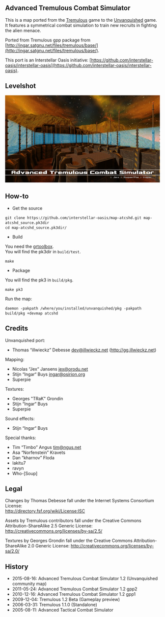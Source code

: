 Advanced Tremulous Combat Simulator
-----------------------------------

This is a map ported from the [Tremulous](http://tremulous.net/) game to the [Unvanquished](https://www.unvanquished.net/) game. It features a symmetrical combat simulation to train new recruits in fighting the alien menace.

Ported from Tremulous gpp package from [http://ingar.satgnu.net/files/tremulous/base/](http://ingar.satgnu.net/files/tremulous/base/).

This port is an Interstellar Oasis initiative: [https://github.com/interstellar-oasis/interstellar-oasis](https://github.com/interstellar-oasis/interstellar-oasis).

Levelshot
---------

![Levelshot](meta/atcshd/atcshd_web.jpg)

How-to
------

* Get the source

```
git clone https://github.com/interstellar-oasis/map-atcshd.git map-atcshd_source.pk3dir
cd map-atcshd_source.pk3dir/
```

* Build

You need the [grtoolbox](https://github.com/illwieckz/grtoolbox).  
You will find the pk3dir in `build/test`.

```
make
```

* Package

You will find the pk3 in `build/pkg`.

```
make pk3
```

Run the map:

```
daemon -pakpath /where/you/installed/unvanquished/pkg -pakpath build/pkg +devmap atcshd
```

Credits
-------

Unvanquished port:

* Thomas “illwieckz” Debesse <dev@illwieckz.net> (http://gg.illwieckz.net)

Mapping:

* Nicolas “Jex“ Jansens <jex@orodu.net>
* Stijn “Ingar“ Buys <ingar@osirion.org>
* Superpie

Textures:

* Georges "TRaK" Grondin
* Stijn “Ingar“ Buys
* Superpie

Sound effects:

* Stijn “Ingar“ Buys

Special thanks:

* Tim “Timbo” Angus <tim@ngus.net>
* Asa “Norfenstein” Kravets
* Dan “kharnov” Floda
* lakitu7
* ravyn
* Who-[Soup]

Legal
-----

Changes by Thomas Debesse fall under the Internet Systems Consortium License:  
http://directory.fsf.org/wiki/License:ISC

Assets by Tremulous contributors fall under the Creative Commons Attribution-ShareAlike 2.5 Generic License:  
http://creativecommons.org/licenses/by-sa/2.5/

Textures by Georges Grondin fall under the Creative Commons Attribution-ShareAlike 2.0 Generic License:
http://creativecommons.org/licenses/by-sa/2.0/

History
-------

* 2015-08-16:	Advanced Tremulous Combat Simulator 1.2 (Unvanquished community map)
* 2011-05-24:	Advanced Tremulous Combat Simulator 1.2 gpp2
* 2010-12-16:	Advanced Tremulous Combat Simulator 1.2 gpp1
* 2009-12-04:	Tremulous 1.2 Beta (Gameplay preview)
* 2006-03-31:	Tremulous 1.1.0 (Standalone)
* 2005-08-11:	Advanced Tactical Combat Simulator
